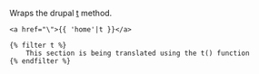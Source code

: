 Wraps the drupal [t](https://api.drupal.org/api/drupal/includes%21bootstrap.inc/function/t/7) method.

```
<a href="\">{{ 'home'|t }}</a>
```

```
{% filter t %}
    This section is being translated using the t() function
{% endfilter %}
```
